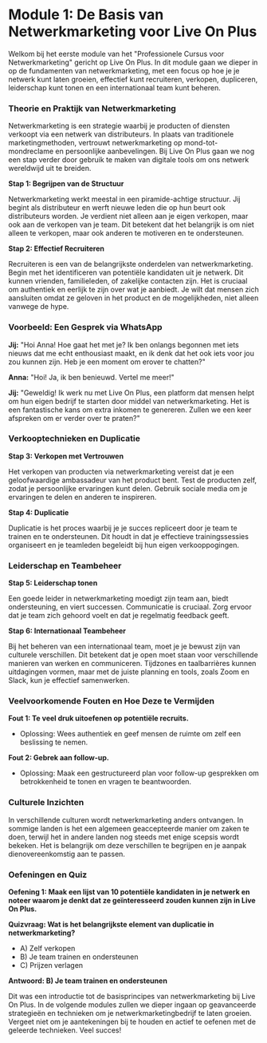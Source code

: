 # **Module 1: De Basis van Netwerkmarketing voor Live On Plus**

Welkom bij het eerste module van het "Professionele Cursus voor Netwerkmarketing" gericht op Live On Plus. In dit module gaan we dieper in op de fundamenten van netwerkmarketing, met een focus op hoe je je netwerk kunt laten groeien, effectief kunt recruiteren, verkopen, dupliceren, leiderschap kunt tonen en een internationaal team kunt beheren.

### Theorie en Praktijk van Netwerkmarketing

Netwerkmarketing is een strategie waarbij je producten of diensten verkoopt via een netwerk van distributeurs. In plaats van traditionele marketingmethoden, vertrouwt netwerkmarketing op mond-tot-mondreclame en persoonlijke aanbevelingen. Bij Live On Plus gaan we nog een stap verder door gebruik te maken van digitale tools om ons netwerk wereldwijd uit te breiden.

**Stap 1: Begrijpen van de Structuur**

Netwerkmarketing werkt meestal in een piramide-achtige structuur. Jij begint als distributeur en werft nieuwe leden die op hun beurt ook distributeurs worden. Je verdient niet alleen aan je eigen verkopen, maar ook aan de verkopen van je team. Dit betekent dat het belangrijk is om niet alleen te verkopen, maar ook anderen te motiveren en te ondersteunen.

**Stap 2: Effectief Recruiteren**

Recruiteren is een van de belangrijkste onderdelen van netwerkmarketing. Begin met het identificeren van potentiële kandidaten uit je netwerk. Dit kunnen vrienden, familieleden, of zakelijke contacten zijn. Het is cruciaal om authentiek en eerlijk te zijn over wat je aanbiedt. Je wilt dat mensen zich aansluiten omdat ze geloven in het product en de mogelijkheden, niet alleen vanwege de hype.

### Voorbeeld: Een Gesprek via WhatsApp

**Jij:** "Hoi Anna! Hoe gaat het met je? Ik ben onlangs begonnen met iets nieuws dat me echt enthousiast maakt, en ik denk dat het ook iets voor jou zou kunnen zijn. Heb je een moment om erover te chatten?"

**Anna:** "Hoi! Ja, ik ben benieuwd. Vertel me meer!"

**Jij:** "Geweldig! Ik werk nu met Live On Plus, een platform dat mensen helpt om hun eigen bedrijf te starten door middel van netwerkmarketing. Het is een fantastische kans om extra inkomen te genereren. Zullen we een keer afspreken om er verder over te praten?"

### Verkooptechnieken en Duplicatie

**Stap 3: Verkopen met Vertrouwen**

Het verkopen van producten via netwerkmarketing vereist dat je een geloofwaardige ambassadeur van het product bent. Test de producten zelf, zodat je persoonlijke ervaringen kunt delen. Gebruik sociale media om je ervaringen te delen en anderen te inspireren.

**Stap 4: Duplicatie**

Duplicatie is het proces waarbij je je succes repliceert door je team te trainen en te ondersteunen. Dit houdt in dat je effectieve trainingssessies organiseert en je teamleden begeleidt bij hun eigen verkooppogingen.

### Leiderschap en Teambeheer

**Stap 5: Leiderschap tonen**

Een goede leider in netwerkmarketing moedigt zijn team aan, biedt ondersteuning, en viert successen. Communicatie is cruciaal. Zorg ervoor dat je team zich gehoord voelt en dat je regelmatig feedback geeft.

**Stap 6: Internationaal Teambeheer**

Bij het beheren van een internationaal team, moet je je bewust zijn van culturele verschillen. Dit betekent dat je open moet staan voor verschillende manieren van werken en communiceren. Tijdzones en taalbarrières kunnen uitdagingen vormen, maar met de juiste planning en tools, zoals Zoom en Slack, kun je effectief samenwerken.

### Veelvoorkomende Fouten en Hoe Deze te Vermijden

**Fout 1: Te veel druk uitoefenen op potentiële recruits.**
- Oplossing: Wees authentiek en geef mensen de ruimte om zelf een beslissing te nemen.

**Fout 2: Gebrek aan follow-up.**
- Oplossing: Maak een gestructureerd plan voor follow-up gesprekken om betrokkenheid te tonen en vragen te beantwoorden.

### Culturele Inzichten

In verschillende culturen wordt netwerkmarketing anders ontvangen. In sommige landen is het een algemeen geaccepteerde manier om zaken te doen, terwijl het in andere landen nog steeds met enige scepsis wordt bekeken. Het is belangrijk om deze verschillen te begrijpen en je aanpak dienovereenkomstig aan te passen.

### Oefeningen en Quiz

**Oefening 1: Maak een lijst van 10 potentiële kandidaten in je netwerk en noteer waarom je denkt dat ze geïnteresseerd zouden kunnen zijn in Live On Plus.**

**Quizvraag: Wat is het belangrijkste element van duplicatie in netwerkmarketing?**
- A) Zelf verkopen
- B) Je team trainen en ondersteunen
- C) Prijzen verlagen

**Antwoord: B) Je team trainen en ondersteunen**

Dit was een introductie tot de basisprincipes van netwerkmarketing bij Live On Plus. In de volgende modules zullen we dieper ingaan op geavanceerde strategieën en technieken om je netwerkmarketingbedrijf te laten groeien. Vergeet niet om je aantekeningen bij te houden en actief te oefenen met de geleerde technieken. Veel succes!